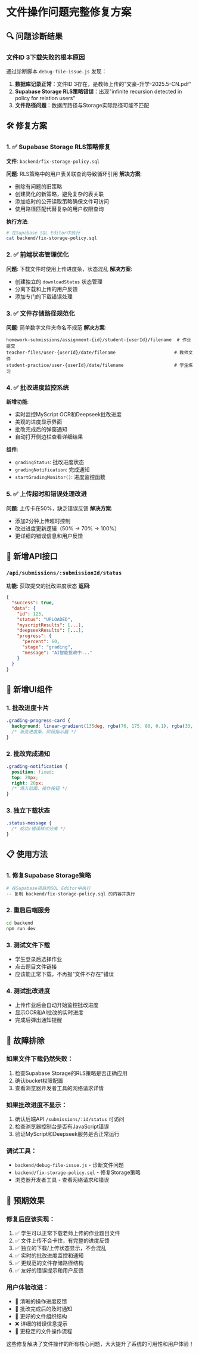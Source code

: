 # 文件操作问题完整修复方案

## 🔍 问题诊断结果

### 文件ID 3下载失败的根本原因
通过诊断脚本 `debug-file-issue.js` 发现：

1. **数据库记录正常**：文件ID 3存在，是教师上传的"文豪-升学-2025.5-CN.pdf"
2. **Supabase Storage RLS策略错误**：出现"infinite recursion detected in policy for relation users"
3. **文件路径问题**：数据库路径与Storage实际路径可能不匹配

## 🛠️ 修复方案

### 1. ✅ Supabase Storage RLS策略修复

**文件**: `backend/fix-storage-policy.sql`

**问题**: RLS策略中的用户表关联查询导致循环引用
**解决方案**:
- 删除有问题的旧策略
- 创建简化的新策略，避免复杂的表关联
- 添加临时的公开读取策略确保文件可访问
- 使用路径匹配代替复杂的用户权限查询

**执行方法**:
```bash
# 在Supabase SQL Editor中执行
cat backend/fix-storage-policy.sql
```

### 2. ✅ 前端状态管理优化

**问题**: 下载文件时使用上传进度条，状态混乱
**解决方案**:
- 创建独立的 `downloadStatus` 状态管理
- 分离下载和上传的用户反馈
- 添加专门的下载错误处理

### 3. ✅ 文件存储路径规范化

**问题**: 简单数字文件夹命名不规范
**解决方案**:
```
homework-submissions/assignment-{id}/student-{userId}/filename  # 作业提交
teacher-files/user-{userId}/date/filename                      # 教师文件  
student-practice/user-{userId}/date/filename                   # 学生练习
```

### 4. ✅ 批改进度监控系统

**新增功能**:
- 实时监控MyScript OCR和Deepseek批改进度
- 美观的进度显示界面
- 批改完成后的弹窗通知
- 自动打开侧边栏查看详细结果

**组件**:
- `gradingStatus`: 批改进度状态
- `gradingNotification`: 完成通知
- `startGradingMonitor()`: 进度监控函数

### 5. ✅ 上传超时和错误处理改进

**问题**: 上传卡在50%，缺乏错误反馈
**解决方案**:
- 添加2分钟上传超时控制
- 改进进度更新逻辑（50% → 70% → 100%）
- 更详细的错误信息和用户反馈

## 🚀 新增API接口

### `/api/submissions/:submissionId/status`
**功能**: 获取提交的批改进度状态
**返回**:
```json
{
  "success": true,
  "data": {
    "id": 123,
    "status": "UPLOADED",
    "myscriptResults": [...],
    "deepseekResults": [...],
    "progress": {
      "percent": 60,
      "stage": "grading", 
      "message": "AI智能批改中..."
    }
  }
}
```

## 🎨 新增UI组件

### 1. 批改进度卡片
```css
.grading-progress-card {
  background: linear-gradient(135deg, rgba(76, 175, 80, 0.1), rgba(33, 150, 243, 0.1));
  /* 渐变进度条、阶段指示器 */
}
```

### 2. 批改完成通知
```css
.grading-notification {
  position: fixed;
  top: 20px;
  right: 20px;
  /* 滑入动画、操作按钮 */
}
```

### 3. 独立下载状态
```css
.status-message {
  /* 成功/错误样式分离 */
}
```

## 📋 使用方法

### 1. 修复Supabase Storage策略
```bash
# 在Supabase项目的SQL Editor中执行
-- 复制 backend/fix-storage-policy.sql 的内容并执行
```

### 2. 重启后端服务
```bash
cd backend
npm run dev
```

### 3. 测试文件下载
- 学生登录后选择作业
- 点击题目文件链接
- 应该能正常下载，不再报"文件不存在"错误

### 4. 测试批改进度
- 上传作业后会自动开始监控批改进度
- 显示OCR和AI批改的实时进度
- 完成后弹出通知提醒

## 🔧 故障排除

### 如果文件下载仍然失败：
1. 检查Supabase Storage的RLS策略是否正确应用
2. 确认bucket权限配置
3. 查看浏览器开发者工具的网络请求详情

### 如果批改进度不显示：
1. 确认后端API `/submissions/:id/status` 可访问
2. 检查浏览器控制台是否有JavaScript错误
3. 验证MyScript和Deepseek服务是否正常运行

### 调试工具：
- `backend/debug-file-issue.js` - 诊断文件问题
- `backend/fix-storage-policy.sql` - 修复Storage策略
- 浏览器开发者工具 - 查看网络请求和错误

## 🎯 预期效果

### 修复后应该实现：
1. ✅ 学生可以正常下载老师上传的作业题目文件
2. ✅ 文件上传不会卡住，有完整的进度反馈  
3. ✅ 独立的下载/上传状态显示，不会混乱
4. ✅ 实时的批改进度监控和通知
5. ✅ 更规范的文件存储路径结构
6. ✅ 友好的错误提示和用户反馈

### 用户体验改进：
- 🔄 清晰的操作进度反馈
- 🎉 批改完成后的及时通知
- 📁 更好的文件组织结构
- ❌ 详细的错误信息提示
- 🚀 更稳定的文件操作流程

这些修复解决了文件操作的所有核心问题，大大提升了系统的可用性和用户体验！ 